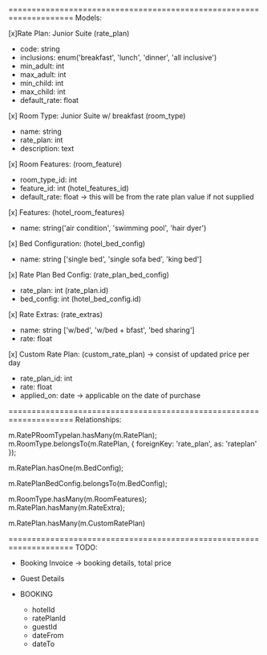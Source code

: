 ====================================================================
Models:

[x]Rate Plan: Junior Suite (rate_plan)
  - code: string
  - inclusions: enum('breakfast', 'lunch', 'dinner', 'all inclusive')
  - min_adult: int
  - max_adult: int
  - min_child: int
  - max_child: int
  - default_rate: float

[x] Room Type: Junior Suite w/ breakfast (room_type)
  - name: string
  - rate_plan: int
  - description: text

[x] Room Features: (room_feature)
  - room_type_id: int
  - feature_id: int (hotel_features_id)
  - default_rate: float -> this will be from the rate plan value if not supplied

[x] Features: (hotel_room_features)
  - name: string('air condition', 'swimming pool', 'hair dyer')

[x] Bed Configuration: (hotel_bed_config)
  - name: string ['single bed', 'single sofa bed', 'king bed']

[x] Rate Plan Bed Config: (rate_plan_bed_config)
  - rate_plan: int (rate_plan.id)
  - bed_config: int (hotel_bed_config.id)

[x] Rate Extras: (rate_extras)
  - name: string ['w/bed', 'w/bed + bfast', 'bed sharing']
  - rate: float

[x] Custom Rate Plan: (custom_rate_plan) -> consist of updated price per day
  - rate_plan_id: int
  - rate: float
  - applied_on: date -> applicable on the date of purchase

====================================================================
Relationships:

m.RatePRoomTypelan.hasMany(m.RatePlan);
m.RoomType.belongsTo(m.RatePlan, {
  foreignKey: 'rate_plan',
  as: 'rateplan'
});

m.RatePlan.hasOne(m.BedConfig);

m.RatePlanBedConfig.belongsTo(m.BedConfig);

m.RoomType.hasMany(m.RoomFeatures);
m.RatePlan.hasMany(m.RateExtra);

m.RatePlan.hasMany(m.CustomRatePlan)

====================================================================
TODO:

- Booking Invoice -> booking details, total price
- Guest Details

- BOOKING
  - hotelId
  - ratePlanId
  - guestId
  - dateFrom
  - dateTo


